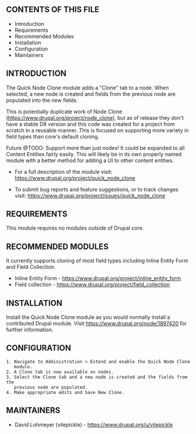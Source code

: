 CONTENTS OF THIS FILE
---------------------

 * Introduction
 * Requirements
 * Recommended Modules
 * Installation
 * Configuration
 * Maintainers


INTRODUCTION
------------

The Quick Node Clone module adds a "Clone" tab to a node. When selected, a new
node is created and fields from the previous node are populated into the new
fields.

This is potentially duplicate work of Node Clone
(https://www.drupal.org/project/node_clone), but as of release they don't have
a stable D8 version and this code was created for a project from scratch in a
reusable manner. This is focused on supporting more variety in field types than
core's default cloning.

Future @TODO: Support more than just nodes! It could be expanded to all Content
Entities fairly easily. This will likely be in its own properly named module
with a better method for adding a UI to other content entities.

 * For a full description of the module visit:
   https://www.drupal.org/project/quick_node_clone

 * To submit bug reports and feature suggestions, or to track changes visit:
   https://www.drupal.org/project/issues/quick_node_clone


REQUIREMENTS
------------

This module requires no modules outside of Drupal core.


RECOMMENDED MODULES
-------------------

It currently supports cloning of most field types including Inline Entity Form
and Field Collection.

 * Inline Entity Form - https://www.drupal.org/project/inline_entity_form
 * Field collection - https://www.drupal.org/project/field_collection


INSTALLATION
------------

Install the Quick Node Clone module as you would normally install a contributed
Drupal module. Visit https://www.drupal.org/node/1897420 for further
information.


CONFIGURATION
-------------

    1. Navigate to Administration > Extend and enable the Quick Node Clone
       module.
    2. A Clone tab is now available on nodes.
    3. Select the Clone tab and a new node is created and the fields from the
       previous node are populated.
    4. Make appropriate edits and Save New Clone.


MAINTAINERS
-----------

 * David Lohmeyer (vilepickle) - https://www.drupal.org/u/vilepickle
